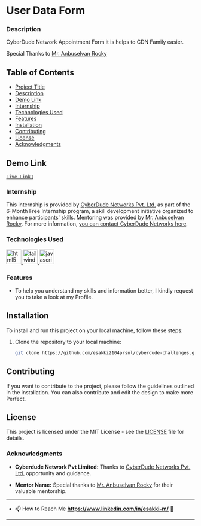 # User Data Form

### Description

CyberDude Network Appointment Form it is helps to CDN Family easier.

Special Thanks to [Mr. Anbuselvan Rocky](https://instagram.com/anbuselvanrocky)

## Table of Contents

- [Project Title](#project-title)
- [Description](#description)
- [Demo Link](#demo-link)
- [Internship](#internship)
- [Technologies Used](#technologies-used)
- [Features](#features)
- [Installation](#installation)
- [Contributing](#contributing)
- [License](#license)
- [Acknowledgments](#acknowledgments)

## Demo Link

<a target="_blank" href="https://esakki2104prsnl.github.io/cyberdude-challenges/Javascript/02-javascript-dom/01-form-validation/dist/">`Live Link🚀`</a>

### Internship

This internship is provided by [CyberDude Networks Pvt. Ltd.](https://youtube.com/cyberdudenetworks) as part of the 6-Month Free Internship program, a skill development initiative organized to enhance participants' skills. Mentoring was provided by [Mr. Anbuselvan Rocky](https://instagram.com/anbuselvanrocky). For more information, [you can contact CyberDude Networks here](https://cyberdudenetworks.com).

### Technologies Used

<a href="https://www.w3.org/html/" target="_blank"> <img src="https://w7.pngwing.com/pngs/201/90/png-transparent-logo-html-html5.png" alt="html5" width="40" height="40"/> </a>
<a href="https://tailwindcss.com/" target="_blank"><img src="https://yt3.googleusercontent.com/ikv41jMTr1uHGdILrJhvbfVJcDt4oqhwApKX37TjAleF_cRPbF2W-waj7uMnS5JySvnlvAlTCg=s900-c-k-c0x00ffffff-no-rj" alt="tailwind" width="40" height="40"/> </a>
<a href="https://www.w3.org/js/" target="_blank"><img src="https://cdn.pixabay.com/photo/2015/04/23/17/41/javascript-736400_1280.png" alt="javascript" width="40" height="40"/> </a>

### Features

- To help you understand my skills and information better, I kindly request you to take a look at my Profile.

## Installation

To install and run this project on your local machine, follow these steps:

1. Clone the repository to your local machine:

   ```bash
   git clone https://github.com/esakki2104prsnl/cyberdude-challenges.git
   ```

## Contributing

If you want to contribute to the project, please follow the guidelines outlined in the installation. You can also contribute and edit the design to make more Perfect.

## License

This project is licensed under the MIT License - see the [LICENSE](LICENSE) file for details.

### Acknowledgments

- **Cyberdude Network Pvt Limited:** Thanks to [CyberDude Networks Pvt. Ltd.](https://youtube.com/cyberdudenetworks) opportunity and guidance.

- **Mentor Name:** Special thanks to [Mr. Anbuselvan Rocky](https://instagram.com/anbuselvanrocky) for their valuable mentorship.

---

- 📫 How to Reach Me **https://www.linkedin.com/in/esakki-m/** 🚀

---
